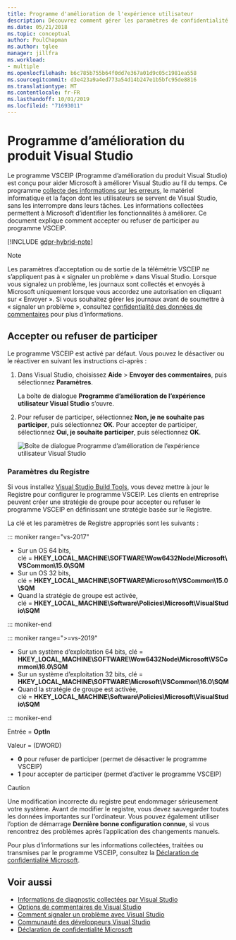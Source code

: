 ```yaml
---
title: Programme d'amélioration de l'expérience utilisateur
description: Découvrez comment gérer les paramètres de confidentialité dans Visual Studio.
ms.date: 05/21/2018
ms.topic: conceptual
author: PoulChapman
ms.author: tglee
manager: jillfra
ms.workload:
- multiple
ms.openlocfilehash: b6c785b755b64f0dd7e367a01d9c05c1981ea558
ms.sourcegitcommit: d3e423a9a4ed773a54d14b247e1b5bfc95de8816
ms.translationtype: MT
ms.contentlocale: fr-FR
ms.lasthandoff: 10/01/2019
ms.locfileid: "71693011"
---
```

# <a name="visual-studio-customer-experience-improvement-program"></a>Programme d’amélioration du produit Visual Studio

Le programme VSCEIP (Programme d’amélioration du produit Visual Studio) est conçu pour aider Microsoft à améliorer Visual Studio au fil du temps. Ce programme [collecte des informations sur les erreurs](../ide/diagnostic-data-collection.md), le matériel informatique et la façon dont les utilisateurs se servent de Visual Studio, sans les interrompre dans leurs tâches. Les informations collectées permettent à Microsoft d’identifier les fonctionnalités à améliorer. Ce document explique comment accepter ou refuser de participer au programme VSCEIP.

[!INCLUDE [gdpr-hybrid-note](../misc/includes/gdpr-hybrid-note.md)]
> [!NOTE]
> Les paramètres d’acceptation ou de sortie de la télémétrie VSCEIP ne s’appliquent pas à « signaler un problème » dans Visual Studio. Lorsque vous signalez un problème, les journaux sont collectés et envoyés à Microsoft uniquement lorsque vous accordez une autorisation en cliquant sur « Envoyer ». Si vous souhaitez gérer les journaux avant de soumettre à « signaler un problème », consultez [confidentialité des données de commentaires](./developer-community-privacy.md) pour plus d’informations.

## <a name="opt-in-or-out"></a>Accepter ou refuser de participer

Le programme VSCEIP est activé par défaut. Vous pouvez le désactiver ou le réactiver en suivant les instructions ci-après :

1. Dans Visual Studio, choisissez **Aide** > **Envoyer des commentaires**, puis sélectionnez **Paramètres**.

   La boîte de dialogue **Programme d’amélioration de l’expérience utilisateur Visual Studio** s’ouvre.

1. Pour refuser de participer, sélectionnez **Non, je ne souhaite pas participer**, puis sélectionnez **OK**. Pour accepter de participer, sélectionnez **Oui, je souhaite participer**, puis sélectionnez **OK**.

   ![Boîte de dialogue Programme d’amélioration de l’expérience utilisateur Visual Studio](media/experience-improvement-program.png)

### <a name="registry-settings"></a>Paramètres du Registre

Si vous installez [Visual Studio Build Tools](https://visualstudio.microsoft.com/downloads/#build-tools-for-visual-studio-2017), vous devez mettre à jour le Registre pour configurer le programme VSCEIP. Les clients en entreprise peuvent créer une stratégie de groupe pour accepter ou refuser le programme VSCEIP en définissant une stratégie basée sur le Registre.

La clé et les paramètres de Registre appropriés sont les suivants :

::: moniker range="vs-2017"

- Sur un OS 64 bits, clé = **HKEY_LOCAL_MACHINE\SOFTWARE\Wow6432Node\Microsoft\VSCommon\15.0\SQM**
- Sur un OS 32 bits, clé = **HKEY_LOCAL_MACHINE\SOFTWARE\Microsoft\VSCommon\15.0\SQM**
- Quand la stratégie de groupe est activée, clé = **HKEY_LOCAL_MACHINE\Software\Policies\Microsoft\VisualStudio\SQM**

::: moniker-end

::: moniker range=">=vs-2019"

- Sur un système d’exploitation 64 bits, clé = **HKEY_LOCAL_MACHINE\SOFTWARE\Wow6432Node\Microsoft\VSCommon\16.0\SQM**
- Sur un système d’exploitation 32 bits, clé = **HKEY_LOCAL_MACHINE\SOFTWARE\Microsoft\VSCommon\16.0\SQM**
- Quand la stratégie de groupe est activée, clé = **HKEY_LOCAL_MACHINE\Software\Policies\Microsoft\VisualStudio\SQM**

::: moniker-end

Entrée = **OptIn**

Valeur = (DWORD)

- **0** pour refuser de participer (permet de désactiver le programme VSCEIP)
- **1** pour accepter de participer (permet d’activer le programme VSCEIP)

> [!CAUTION]
> Une modification incorrecte du registre peut endommager sérieusement votre système. Avant de modifier le registre, vous devez sauvegarder toutes les données importantes sur l'ordinateur. Vous pouvez également utiliser l’option de démarrage **Dernière bonne configuration connue**, si vous rencontrez des problèmes après l’application des changements manuels.

Pour plus d’informations sur les informations collectées, traitées ou transmises par le programme VSCEIP, consultez la [Déclaration de confidentialité Microsoft](https://privacy.microsoft.com/privacystatement).

## <a name="see-also"></a>Voir aussi

* [Informations de diagnostic collectées par Visual Studio](diagnostic-data-collection.md)
* [Options de commentaires de Visual Studio](../ide/feedback-options.md)
* [Comment signaler un problème avec Visual Studio](../ide/how-to-report-a-problem-with-visual-studio.md)
* [Communauté des développeurs Visual Studio](https://developercommunity.visualstudio.com/)
* [Déclaration de confidentialité Microsoft](https://privacy.microsoft.com/privacystatement)
